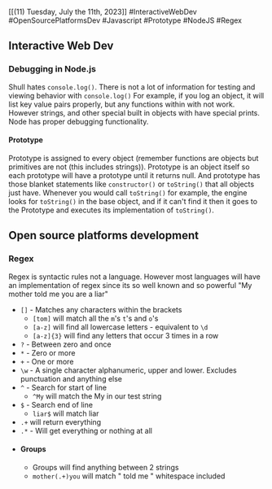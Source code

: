 [[(11) Tuesday, July the 11th, 2023]] #InteractiveWebDev #OpenSourcePlatformsDev #Javascript #Prototype #NodeJS #Regex 
## Interactive Web Dev
### Debugging in Node.js
Shull hates `console.log()`. There is not a lot of information for testing and viewing behavior with `console.log()` For example, if you log an object, it will list key value pairs properly, but any functions within with not work. However strings, and other special built in objects with have special prints. Node has proper debugging functionality.
#### Prototype 
Prototype is assigned to every object (remember functions are objects but primitives are not (this includes strings)). Prototype is an object itself so each prototype will have a prototype until it returns null. And prototype has those blanket statements like `constructor()` or `toString()` that all objects just have. Whenever you would call `toString()` for example, the engine looks for `toString()` in the base object, and if it can't find it then it goes to the Prototype and executes its implementation of `toString()`. 

## Open source platforms development
### Regex
Regex is syntactic rules not a language. However most languages will have an implementation of regex since its so well known and so powerful
"My mother told me you are a liar"
- `[]` - Matches any characters within the brackets
	- `[tom]` will match all the `m`'s  `t`'s and `o`'s
	- `[a-z]` will find all lowercase letters - equivalent to `\d`
	- `[a-z]{3}` will find any letters that occur 3 times in a row
- `?` - Between zero and once
- `*` - Zero or more
- `+` - One or more
- `\w` - A single character alphanumeric, upper and lower. Excludes punctuation and anything else
- `^` - Search for start of line
	- `^My` will match the My in our test string
- `$` - Search end of line
	- `liar$` will match liar
- `.+` will return everything
- `.*` - Will get everything or nothing at all
- #### Groups
	- Groups will find anything between 2 strings
	- `mother(.+)you` will match " told me " whitespace included
